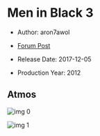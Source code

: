 # Men in Black 3

* Author: aron7awol

* [Forum Post](https://www.avsforum.com/threads/bass-eq-for-filtered-movies.2995212/post-57692984)

* Release Date: 2017-12-05
* Production Year: 2012

## Atmos

![img 0](https://i.imgur.com/ZHBQUsX.jpg)

![img 1](https://i.imgur.com/puPn5Ub.jpg)

